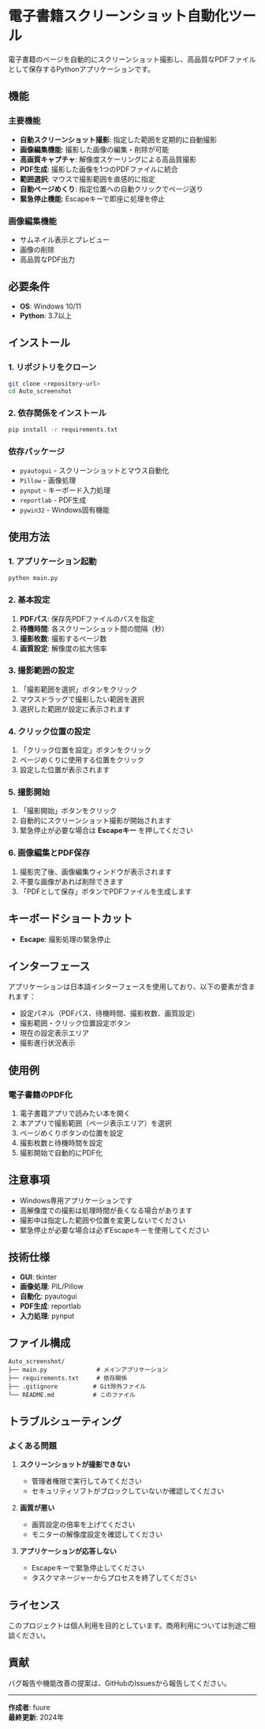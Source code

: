 # 電子書籍スクリーンショット自動化ツール

電子書籍のページを自動的にスクリーンショット撮影し、高品質なPDFファイルとして保存するPythonアプリケーションです。

## 機能

### 主要機能
- **自動スクリーンショット撮影**: 指定した範囲を定期的に自動撮影
- **画像編集機能**: 撮影した画像の編集・削除が可能
- **高画質キャプチャ**: 解像度スケーリングによる高品質撮影
- **PDF生成**: 撮影した画像を1つのPDFファイルに統合
- **範囲選択**: マウスで撮影範囲を直感的に指定
- **自動ページめくり**: 指定位置への自動クリックでページ送り
- **緊急停止機能**: Escapeキーで即座に処理を停止

### 画像編集機能
- サムネイル表示とプレビュー
- 画像の削除
- 高品質なPDF出力

## 必要条件

- **OS**: Windows 10/11
- **Python**: 3.7以上

## インストール

### 1. リポジトリをクローン
```bash
git clone <repository-url>
cd Auto_screenshot
```

### 2. 依存関係をインストール
```bash
pip install -r requirements.txt
```

### 依存パッケージ
- `pyautogui` - スクリーンショットとマウス自動化
- `Pillow` - 画像処理
- `pynput` - キーボード入力処理
- `reportlab` - PDF生成
- `pywin32` - Windows固有機能

## 使用方法

### 1. アプリケーション起動
```bash
python main.py
```

### 2. 基本設定
1. **PDFパス**: 保存先PDFファイルのパスを指定
2. **待機時間**: 各スクリーンショット間の間隔（秒）
3. **撮影枚数**: 撮影するページ数
4. **画質設定**: 解像度の拡大倍率

### 3. 撮影範囲の設定
1. 「撮影範囲を選択」ボタンをクリック
2. マウスドラッグで撮影したい範囲を選択
3. 選択した範囲が設定に表示されます

### 4. クリック位置の設定
1. 「クリック位置を設定」ボタンをクリック
2. ページめくりに使用する位置をクリック
3. 設定した位置が表示されます

### 5. 撮影開始
1. 「撮影開始」ボタンをクリック
2. 自動的にスクリーンショット撮影が開始されます
3. 緊急停止が必要な場合は **Escapeキー** を押してください

### 6. 画像編集とPDF保存
1. 撮影完了後、画像編集ウィンドウが表示されます
2. 不要な画像があれば削除できます
3. 「PDFとして保存」ボタンでPDFファイルを生成します

## キーボードショートカット

- **Escape**: 撮影処理の緊急停止

## インターフェース

アプリケーションは日本語インターフェースを使用しており、以下の要素が含まれます：

- 設定パネル（PDFパス、待機時間、撮影枚数、画質設定）
- 撮影範囲・クリック位置設定ボタン
- 現在の設定表示エリア
- 撮影進行状況表示

## 使用例

### 電子書籍のPDF化
1. 電子書籍アプリで読みたい本を開く
2. 本アプリで撮影範囲（ページ表示エリア）を選択
3. ページめくりボタンの位置を設定
4. 撮影枚数と待機時間を設定
5. 撮影開始で自動的にPDF化

## 注意事項

- Windows専用アプリケーションです
- 高解像度での撮影は処理時間が長くなる場合があります
- 撮影中は指定した範囲や位置を変更しないでください
- 緊急停止が必要な場合は必ずEscapeキーを使用してください

## 技術仕様

- **GUI**: tkinter
- **画像処理**: PIL/Pillow
- **自動化**: pyautogui
- **PDF生成**: reportlab
- **入力処理**: pynput

## ファイル構成

```
Auto_screenshot/
├── main.py              # メインアプリケーション
├── requirements.txt     # 依存関係
├── .gitignore          # Git除外ファイル
└── README.md           # このファイル
```

## トラブルシューティング

### よくある問題

1. **スクリーンショットが撮影できない**
   - 管理者権限で実行してみてください
   - セキュリティソフトがブロックしていないか確認してください

2. **画質が悪い**
   - 画質設定の倍率を上げてください
   - モニターの解像度設定を確認してください

3. **アプリケーションが応答しない**
   - Escapeキーで緊急停止してください
   - タスクマネージャーからプロセスを終了してください

## ライセンス

このプロジェクトは個人利用を目的としています。商用利用については別途ご相談ください。

## 貢献

バグ報告や機能改善の提案は、GitHubのIssuesから報告してください。

---

**作成者**: fuure  
**最終更新**: 2024年